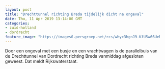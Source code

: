```yaml
---
layout: post
title: "Drechttunnel richting Breda tijdelijk dicht na ongeval"
date: Thu, 11 Apr 2019 13:14:00 GMT
categories: 
- zuid-holland 
- dordrecht 
feature_image: "https://images0.persgroep.net/rcs/whyc3hgnJ9-KfU5w66UeMkQQJOQ/diocontent/145311216/_fitwidth/400/?appId=21791a8992982cd8da851550a453bd7f&quality=0.7"
---
```


Door een ongeval met een busje en een vrachtwagen is de parallelbuis van de Drechttunnel van Dordrecht richting Breda vanmiddag afgesloten geweest. Dat meldt Rijkswaterstaat.
